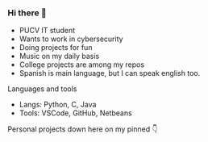 ### Hi there 👋

+ PUCV IT student
+ Wants to work in cybersecurity
+ Doing projects for fun
+ Music on my daily basis
+ College projects are among my repos
+ Spanish is main language, but I can speak english too.

Languages and tools </br>
+ Langs: Python, C, Java
+ Tools: VSCode, GitHub, Netbeans

Personal projects down here on my pinned 👇
